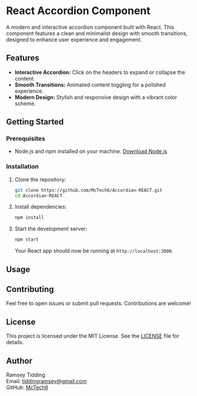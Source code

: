  

 
# React Accordion Component

A modern and interactive accordion component built with React. This component features a clean and minimalist design with smooth transitions, designed to enhance user experience and engagement.

## Features

- **Interactive Accordion:** Click on the headers to expand or collapse the content.
- **Smooth Transitions:** Animated content toggling for a polished experience.
- **Modern Design:** Stylish and responsive design with a vibrant color scheme.

## Getting Started

### Prerequisites

- Node.js and npm installed on your machine. [Download Node.js](https://nodejs.org/)

### Installation

1. Clone the repository:
   ```bash
   git clone https://github.com/McTech6/Accordian-REACT.git
   cd Accordian-REACT
   ```

2. Install dependencies:
   ```bash
   npm install
   ```

3. Start the development server:
   ```bash
   npm start
   ```

   Your React app should now be running at `http://localhost:3000`.

## Usage

 

## Contributing

Feel free to open issues or submit pull requests. Contributions are welcome!

## License

This project is licensed under the MIT License. See the [LICENSE](LICENSE) file for details.

## Author

Ramsey Tidding  
Email: [tiddingramsey@gmail.com](mailto:tiddingramsey@gmail.com)  
GitHub: [McTech6](https://github.com/McTech6)
```

 